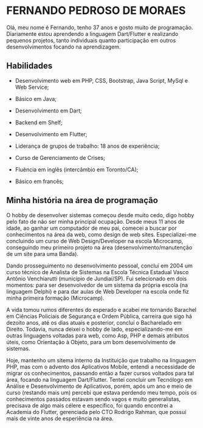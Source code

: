 # FERNANDO PEDROSO DE MORAES

Olá, meu nome é Fernando, tenho 37 anos e gosto muito de programação. Diariamente estou aprendendo a linguagem Dart/Flutter e realizando pequenos projetos, tanto individuais quanto participação em outros desenvolvimentos focando na aprendizagem.

## Habilidades

- Desenvolvimento web em PHP, CSS, Bootstrap, Java Script, MySql e Web Service;

- Básico em Java;

- Desenvolvimento em Dart;

- Backend em Shelf;

- Desenvolvimento em Flutter;

- Liderança de grupos de trabalho: 18 anos de experiência;

- Curso de Gerenciamento de Crises;

- Fluência em inglês (intercâmbio em Toronto/CA);

- Básico em francês;


## Minha história na área de programação

O hobby de desenvolver sistemas começou desde muito cedo, digo hobby pelo fato de não ser minha principal ocupação. Desde meus 11 anos de idade, ao ganhar um computador de meu pai, comecei a buscar por conhecimentos na área da web, como design de web sites. Especializei-me concluindo um curso de Web Design/Developer na escola Microcamp, conseguindo meu primeiro projeto na área (desenvolvimento/manutenção de um site para uma Banda). 

Dando prosseguimento no desenvolvimento pessoal, concluí em 2004 um curso técnico de Analista de Sistemas na Escola Técnica Estadual Vasco Antônio Venchiarutti (município de Jundiaí/SP). Fui selecionado em dois momentos: para ser desenvolvedor de um sistema da própria escola (na linguagem Delphi) e para dar aulas de Web Developer na escola onde fiz minha primeira formação (Microcamp).

A vida tomou rumos diferentes do esperado e acabei me tornando Barachel em Ciências Policiais de Segurança e Ordem Pública, carreira que sigo há dezoito anos, até os dias atuais e posterior, concluí o Bacharelado em Direito. Todavia, nunca deixei o hobby de lado, especializando-me em outras linguagens voltadas para web, como Asp, PHP e demais atributos úteis, como Orientação à Objeto, para um bom desenvolvimento de sistemas.

Hoje, mantenho um sitema interno da Instituição que trabalho na linguagem PHP, mas com o advento dos Aplicativos Mobile, entendi a necessidade de migrar os conhecimentos, passando então a fazer cursos voltados para tal área, focando na linguagem Dart/Flutter. Tentei concluir um Tecnólogo em Análise e Desenvolvimento de Aplicativos, porém, após um ano e meio de curso (restando mais um) percebi que estava perdendo meu tempo, pois os conhecimentos passados estavam sendo vagos e muito generalistas, precisava de algo mais célere e específico, foi quando encontrei a Academia do Flutter, gerenciada pelo CTO Rodrigo Rahman, que possui mais de vinte anos de esperiência na área.
